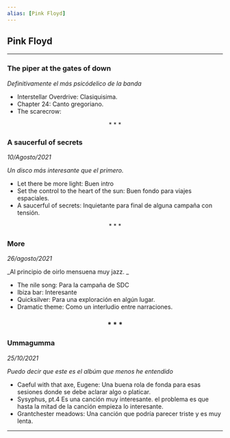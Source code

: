 ```yaml
---
alias: [Pink Floyd]
---
```


## Pink Floyd
---

### The piper at the gates of down  
  
_Definitivamente el más psicódelico de la banda_  
  
+ Interstellar Overdrive: Clasiquisima.  
+ Chapter 24: Canto gregoriano.  
+ The scarecrow:

<div align='center'>
		* * *
</div>


### A saucerful of secrets  
  
_10/Agosto/2021_  
  
_Un disco más interesante que el primero._  
  
+ Let there be more light: Buen intro  
+ Set the control to the heart of the sun: Buen fondo para viajes espaciales.  
+ A saucerful of secrets: Inquietante para final de alguna campaña con tensión.  

<div align='center'>
		* * *
</div>

### More  
  
_26/agosto/2021_  
  
_Al principio de oirlo mensuena muy jazz. _  
  
+ The nile song: Para la campaña de SDC  
+ Ibiza bar: Interesante  
+ Quicksilver: Para una exploración en algún lugar.  
+ Dramatic theme: Como un interludio entre narraciones.

<div align='center'>
  <h3> * * * </h3>
</div>
 
### Ummagumma 

_25/10/2021_

_Puedo decir que este es el albúm que menos he entendido_

+ Caeful with that axe, Eugene: Una buena rola de fonda para esas sesiones donde se debe aclarar algo o platicar.
+ Sysyphus, pt.4 Es una canción muy interesante. el problema es que hasta la mitad de la canción empieza lo interesante.
+ Grantchester meadows: Una canción que podría parecer triste y es muy lenta.

---

